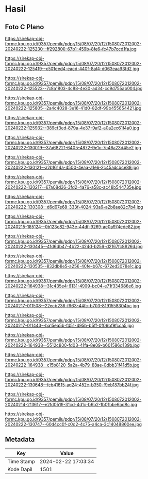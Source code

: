 # Hasil

## Foto C Plano

https://sirekap-obj-formc.kpu.go.id/9357/pemilu/pdpr/15/08/07/20/12/1508072012002-20240222-125230--ff292800-67b1-459b-8fe6-fc47b7ccd1fa.jpg

https://sirekap-obj-formc.kpu.go.id/9357/pemilu/pdpr/15/08/07/20/12/1508072012002-20240222-125419--c501eed4-eacd-440f-8af4-d063eaa93fd2.jpg

https://sirekap-obj-formc.kpu.go.id/9357/pemilu/pdpr/15/08/07/20/12/1508072012002-20240222-125523--7c8a1803-4c88-4e30-ad34-cc9d755ab004.jpg

https://sirekap-obj-formc.kpu.go.id/9357/pemilu/pdpr/15/08/07/20/12/1508072012002-20240222-125805--2a4c4028-3e16-41d0-82df-99b455654421.jpg

https://sirekap-obj-formc.kpu.go.id/9357/pemilu/pdpr/15/08/07/20/12/1508072012002-20240222-125932--389cf3ed-879a-4e37-9af2-a0a2ec61f4a0.jpg

https://sirekap-obj-formc.kpu.go.id/9357/pemilu/pdpr/15/08/07/20/12/1508072012002-20240222-130019--37a68221-6405-4872-9e1c-7c46a23d45e2.jpg

https://sirekap-obj-formc.kpu.go.id/9357/pemilu/pdpr/15/08/07/20/12/1508072012002-20240222-130121--a2b1614a-4500-4eaa-a1e6-2c45adcbce89.jpg

https://sirekap-obj-formc.kpu.go.id/9357/pemilu/pdpr/15/08/07/20/12/1508072012002-20240222-130217--67a08d36-3fd2-4a76-a58c-ac48b544735e.jpg

https://sirekap-obj-formc.kpu.go.id/9357/pemilu/pdpr/15/08/07/20/12/1508072012002-20240222-130308--d6d97e68-333f-4024-93a6-a2b8ae82c7b4.jpg

https://sirekap-obj-formc.kpu.go.id/9357/pemilu/pdpr/15/08/07/20/12/1508072012002-20240215-185124--0b123c82-943e-44df-9269-ae0a974ede82.jpg

https://sirekap-obj-formc.kpu.go.id/9357/pemilu/pdpr/15/08/07/20/12/1508072012002-20240222-130445--41d6db47-4b22-424d-b256-d2167fc8926d.jpg

https://sirekap-obj-formc.kpu.go.id/9357/pemilu/pdpr/15/08/07/20/12/1508072012002-20240222-130535--832db8e5-a256-40fe-b67c-672ed3078e1c.jpg

https://sirekap-obj-formc.kpu.go.id/9357/pemilu/pdpr/15/08/07/20/12/1508072012002-20240222-164938--31c435e4-6131-4909-bc04-e71f334686e6.jpg

https://sirekap-obj-formc.kpu.go.id/9357/pemilu/pdpr/15/08/07/20/12/1508072012002-20240217-011508--22ecb236-f963-44fc-b703-8191558304bc.jpg

https://sirekap-obj-formc.kpu.go.id/9357/pemilu/pdpr/15/08/07/20/12/1508072012002-20240217-011443--ba15ea5b-f451-495b-b5ff-0f09bf9fcca5.jpg

https://sirekap-obj-formc.kpu.go.id/9357/pemilu/pdpr/15/08/07/20/12/1508072012002-20240222-164938--5512c800-fd03-41fa-8e09-b601586d139b.jpg

https://sirekap-obj-formc.kpu.go.id/9357/pemilu/pdpr/15/08/07/20/12/1508072012002-20240222-164938--c15b8120-5a2a-4b79-88ae-0dbb31f41d5b.jpg

https://sirekap-obj-formc.kpu.go.id/9357/pemilu/pdpr/15/08/07/20/12/1508072012002-20240222-130648--fcb41615-ad24-452c-b350-f9eb187bb24f.jpg

https://sirekap-obj-formc.kpu.go.id/9357/pemilu/pdpr/15/08/07/20/12/1508072012002-20240214-213617--e2fd0519-31cd-4d1c-b6b2-1b01bbe6ad8c.jpg

https://sirekap-obj-formc.kpu.go.id/9357/pemilu/pdpr/15/08/07/20/12/1508072012002-20240222-130747--60d4cc0f-c0d2-4c75-a4ca-3c14048860ee.jpg


## Metadata

| Key        | Value               |
| ---------- | ------------------- |
| Time Stamp | 2024-02-22 17:03:34 |
| Kode Dapil | 1501                |



